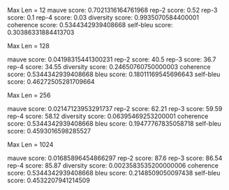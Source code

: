Max Len = 12
mauve score: 0.7021316164761968
rep-2 score: 0.52
rep-3 score: 0.1
rep-4 score: 0.03
diversity score: 0.9935070584400001
coherence score: 0.5344342939408668
self-bleu score: 0.30386331884413703

Max Len = 128

mauve score: 0.04198315441300231
rep-2 score: 40.5
rep-3 score: 36.7
rep-4 score: 34.55
diversity score: 0.24650760750000003
coherence score: 0.5344342939408668
bleu score: 0.18011169545696643
self-bleu score: 0.46272505281709664

Max Len =  256

mauve score: 0.02147123953291737
rep-2 score: 62.21
rep-3 score: 59.59
rep-4 score: 58.12
diversity score: 0.06395469253200001
coherence score: 0.5344342939408668
bleu score: 0.19477767835058718
self-bleu score: 0.4593016598285527

Max Len = 1024

mauve score: 0.01685896454866297
rep-2 score: 87.6
rep-3 score: 86.54
rep-4 score: 85.87
diversity score: 0.0023583535200000006
coherence score: 0.5344342939408668
bleu score: 0.2148509050097438
self-bleu score: 0.4532207941214509